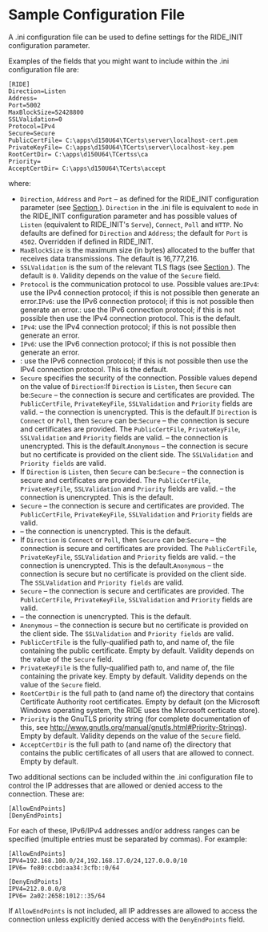 



# Sample Configuration File


A .ini configuration file can be used to define settings for the RIDE_INIT configuration parameter.


Examples of the fields that you might want to include within the .ini configuration file are:
```
[RIDE]
Direction=Listen
Address=
Port=5002
MaxBlockSize=52428800
SSLValidation=0
Protocol=IPv4
Secure=Secure
PublicCertFile= C:\apps\d150U64\TCerts\server\localhost-cert.pem
PrivateKeyFile= C:\apps\d150U64\TCerts\server\localhost-key.pem
RootCertDir= C:\apps\d150U64\TCertss\ca
Priority=
AcceptCertDir= C:\apps\d150U64\TCerts\accept
```


where:

- `Direction`, `Address` and `Port` – as defined for the RIDE_INIT configuration parameter (see [Section ](ride_init.md#)). `Direction` in the .ini file is equivalent to `mode` in the RIDE_INIT configuration parameter and has possible values of `Listen` (equivalent to RIDE_INIT's `Serve`), `Connect`, `Poll` and `HTTP`. No defaults are defined for `Direction` and `Address`; the default for `Port` is `4502`. Overridden if defined in RIDE_INIT.
- `MaxBlockSize` is the maximum size (in bytes) allocated to the buffer that receives data transmissions. The default is 16,777,216.
- `SSLValidation` is the sum of the relevant TLS flags (see [Section ](tls_flags.md#)). The default is `0`. Validity depends on the value of the `Secure` field.
- `Protocol` is the communication protocol to use. Possible values are:`IPv4`: use the IPv4 connection protocol; if this is not possible then generate an error.`IPv6`: use the IPv6 connection protocol; if this is not possible then generate an error.<empty>: use the IPv6 connection protocol; if this is not possible then use the IPv4 connection protocol. This is the default.
- `IPv4`: use the IPv4 connection protocol; if this is not possible then generate an error.
- `IPv6`: use the IPv6 connection protocol; if this is not possible then generate an error.
- <empty>: use the IPv6 connection protocol; if this is not possible then use the IPv4 connection protocol. This is the default.
- `Secure` specifies the security of the connection. Possible values depend on the value of `Direction`:If `Direction` is `Listen`, then `Secure` can be:`Secure` – the connection is secure and certificates are provided. The `PublicCertFile`, `PrivateKeyFile`, `SSLValidation` and `Priority` fields are valid.<empty> – the connection is unencrypted. This is the default.If `Direction` is `Connect` or `Poll`, then `Secure` can be:`Secure` – the connection is secure and certificates are provided. The `PublicCertFile`, `PrivateKeyFile`, `SSLValidation` and `Priority` fields are valid.<empty> – the connection is unencrypted. This is the default.`Anonymous` – the connection is secure but no certificate is provided on the client side. The `SSLValidation` and `Priority fields` are valid.
- If `Direction` is `Listen`, then `Secure` can be:`Secure` – the connection is secure and certificates are provided. The `PublicCertFile`, `PrivateKeyFile`, `SSLValidation` and `Priority` fields are valid.<empty> – the connection is unencrypted. This is the default.
- `Secure` – the connection is secure and certificates are provided. The `PublicCertFile`, `PrivateKeyFile`, `SSLValidation` and `Priority` fields are valid.
- <empty> – the connection is unencrypted. This is the default.
- If `Direction` is `Connect` or `Poll`, then `Secure` can be:`Secure` – the connection is secure and certificates are provided. The `PublicCertFile`, `PrivateKeyFile`, `SSLValidation` and `Priority` fields are valid.<empty> – the connection is unencrypted. This is the default.`Anonymous` – the connection is secure but no certificate is provided on the client side. The `SSLValidation` and `Priority fields` are valid.
- `Secure` – the connection is secure and certificates are provided. The `PublicCertFile`, `PrivateKeyFile`, `SSLValidation` and `Priority` fields are valid.
- <empty> – the connection is unencrypted. This is the default.
- `Anonymous` – the connection is secure but no certificate is provided on the client side. The `SSLValidation` and `Priority fields` are valid.
- `PublicCertFile` is the fully-qualified path to, and name of, the file containing the public certificate. Empty by default. Validity depends on the value of the `Secure` field.
- `PrivateKeyFile` is the fully-qualified path to, and name of, the file containing the private key. Empty by default. Validity depends on the value of the `Secure` field.
- `RootCertDir` is the full path to (and name of) the directory that contains Certificate Authority root certificates. Empty by default (on the Microsoft Windows operating system, the RIDE uses the Microsoft certicate store).
- `Priority` is the GnuTLS priority string (for complete documentation of this, see http://www.gnutls.org/manual/gnutls.html#Priority-Strings). Empty by default. Validity depends on the value of the `Secure` field.
- `AcceptCertDir` is the full path to (and name of) the directory that contains the public certificates of all users that are allowed to connect. Empty by default.

Two additional sections can be included within the .ini configuration file to control the IP addresses that are allowed or denied access to the connection. These are:
```
[AllowEndPoints]
[DenyEndPoints]
```


For each of these, IPv6/IPv4 addresses and/or address ranges can be specified (multiple entries must be separated by commas). For example:
```
[AllowEndPoints]
IPV4=192.168.100.0/24,192.168.17.0/24,127.0.0.0/10
IPV6= fe80:ccbd:aa34:3cfb::0/64
```
```
[DenyEndPoints]
IPV4=212.0.0.0/8
IPV6= 2a02:2658:1012::35/64
```


If `AllowEndPoints` is not included, all IP addresses are allowed to access the connection unless explicitly denied access with the `DenyEndPoints` field.


